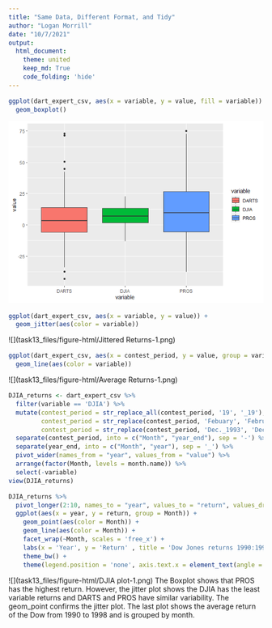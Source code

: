 ```yaml
---
title: "Same Data, Different Format, and Tidy"
author: "Logan Morrill"
date: "10/7/2021"
output: 
  html_document:
    theme: united
    keep_md: True
    code_folding: 'hide'
---
```









```r
ggplot(dart_expert_csv, aes(x = variable, y = value, fill = variable)) +
  geom_boxplot()
```

![](task13_files/figure-html/BoxPlot-1.png)<!-- -->


```r
ggplot(dart_expert_csv, aes(x = variable, y = value)) +
  geom_jitter(aes(color = variable))
```

![](task13_files/figure-html/Jittered Returns-1.png)<!-- -->


```r
ggplot(dart_expert_csv, aes(x = contest_period, y = value, group = variable)) +
  geom_line(aes(color = variable))
```

![](task13_files/figure-html/Average Returns-1.png)<!-- -->


```r
DJIA_returns <- dart_expert_csv %>%
  filter(variable == 'DJIA') %>%
  mutate(contest_period = str_replace_all(contest_period, '19', '_19'),
         contest_period = str_replace(contest_period, 'Febuary', 'February'),
         contest_period = str_replace(contest_period, 'Dec._1993', 'December_1993')) %>%
  separate(contest_period, into = c("Month", "year_end"), sep = '-') %>%
  separate(year_end, into = c("Month", "year"), sep = '_') %>%
  pivot_wider(names_from = "year", values_from = "value") %>%
  arrange(factor(Month, levels = month.name)) %>%
  select(-variable)
view(DJIA_returns)
```




```r
DJIA_returns %>%
  pivot_longer(2:10, names_to = "year", values_to = "return", values_drop_na = TRUE) %>%
  ggplot(aes(x = year, y = return, group = Month)) +
    geom_point(aes(color = Month)) +
    geom_line(aes(color = Month)) +
    facet_wrap(~Month, scales = 'free_x') +
    labs(x = 'Year', y = 'Return' , title = 'Dow Jones returns 1990:1998') +
    theme_bw() +
    theme(legend.position = 'none', axis.text.x = element_text(angle = 45))
```

![](task13_files/figure-html/DJIA plot-1.png)<!-- -->
The Boxplot shows that PROS has the highest return. However, the jitter plot shows the DJIA has the least variable returns and DARTS and PROS have similar variability. The geom_point confirms the jitter plot. The last plot shows the average return of the Dow from 1990 to 1998 and is grouped by month.


